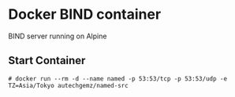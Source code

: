 # Docker BIND container

BIND server running on Alpine 

## Start Container

```
# docker run --rm -d --name named -p 53:53/tcp -p 53:53/udp -e TZ=Asia/Tokyo autechgemz/named-src
```
